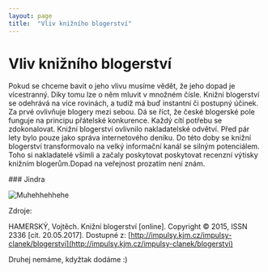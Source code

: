 ```yaml
---
layout: page
title:  "Vliv knižního blogerství"
---
```


# Vliv knižního blogerství

Pokud se chceme bavit o jeho vlivu musíme vědět, že jeho dopad je vícestranný. Díky tomu lze o něm mluvit v množném čísle. Knižní blogerství se odehrává na více rovinách, a tudíž má buď instantní či postupný účinek. Za prvé ovlivňuje blogery mezi sebou. Dá se říct, že české blogerské pole funguje na principu přátelské konkurence. Každý cítí potřebu se zdokonalovat. Knižní blogerství ovlivnilo nakladatelské odvětví. Před pár lety bylo pouze jako správa internetového deníku. Do této doby se knižní blogerství transformovalo na velký informační kanál se silným potenciálem. Toho si nakladatelé všimli a začaly poskytovat poskytovat recenzní výtisky knižním blogerům.Dopad na veřejnost prozatím není znám.

### Jindra

![Muhehhehhehe](\learn-jekyll\_images\booktube2.jpg)

Zdroje:

HAMERSKÝ, Vojtěch. Knižní blogerství [online]. Copyright © 2015, ISSN 2336 [cit. 20.05.2017]. Dostupné z: [http://impulsy.kjm.cz/impulsy-clanek/blogerstvi](http://impulsy.kjm.cz/impulsy-clanek/blogerstvi)

Druhej nemáme, kdyžtak dodáme :)